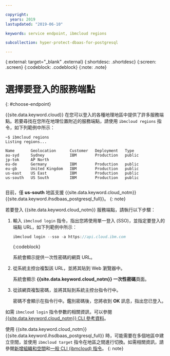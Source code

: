 ```yaml
---

copyright:
  years: 2019
lastupdated: "2019-06-10"

keywords: service endpoint, ibmcloud regions

subcollection: hyper-protect-dbaas-for-postgresql

---
```


{:external: target="_blank" .external}
{:shortdesc: .shortdesc}
{:screen: .screen}
{:codeblock: .codeblock}
{:note: .note}


# 選擇要登入的服務端點
{: #choose-endpoint}

{{site.data.keyword.cloud}} 在您可以登入的各種地理地區中提供了許多服務端點。若要尋找在您所在地理位置附近的服務端點，請使用 `ibmcloud regions` 指令，如下列範例中所示：

<pre><code class="hljs">~$ ibmcloud regions
Listing regions...

Name       Geolocation      Customer   Deployment   Type
au-syd     Sydney           IBM        Production   public
jp-tok     AP North
eu-de      Germany          IBM        Production   public
eu-gb      United Kingdom   IBM        Production   public
us-east    US East          IBM        Production   public
us-south   US South         IBM        Production   public

</code></pre>

目前，僅 **us-south** 地區支援 {{site.data.keyword.cloud_notm}} {{site.data.keyword.ihsdbaas_postgresql_full}}。
{: note}

若要登入 {{site.data.keyword.cloud_notm}} 服務端點，請執行以下步驟：

1. 輸入 `ibmcloud login` 指令，指出您將使用單一登入 (SSO)，並指定要登入的端點 URL，如下列範例中所示：

   ```javascript
   ibmcloud login --sso -a https://api.cloud.ibm.com
   ```
   {:codeblock}

   系統會顯示提供一次性密碼的網頁 URL。

2. 從系統主控台複製該 URL，並將其貼到 Web 瀏覽器中。

   系統會顯示 **{{site.data.keyword.cloud_notm}} 一次性密碼**頁面。

3. 從該網頁複製密碼，並將其貼到系統主控台指令行中。

   密碼不會顯示在指令行中。鑑別密碼後，您將收到 **OK** 訊息，指出您已登入。

如需 `ibmcloud login` 指令參數的相關資訊，可以參閱 [{{site.data.keyword.cloud_notm}} CLI 參考資料](/docs/cli/reference/ibmcloud?topic=cloud-cli-ibmcloud_cli#ibmcloud_login)。

使用 {{site.data.keyword.cloud_notm}} {{site.data.keyword.ihsdbaas_postgresql_full}} 時，可能需要在多個地區中建立空間，並使用 `ibmcloud target` 指令在地區之間進行切換。如需相關資訊，請參閱[新增組織和空間](/docs/account?topic=account-orgsspacesusers#orgsspacesusers)和[一般 CLI (ibmcloud) 指令](/docs/cli/reference/ibmcloud?topic=cloud-cli-ibmcloud_cli#bluemix_target)。
{: note}
